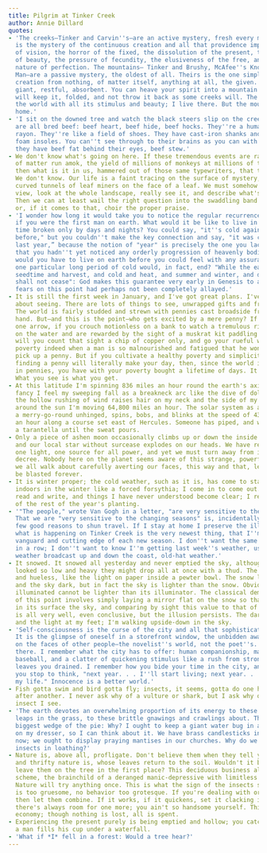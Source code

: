 ```yaml
---
title: Pilgrim at Tinker Creek
author: Annie Dillard
quotes:
- 'The creeks—Tinker and Carvin''s—are an active mystery, fresh every minute. Theirs
  is the mystery of the continuous creation and all that providence implies: the uncertainty
  of vision, the horror of the fixed, the dissolution of the present, the intricacy
  of beauty, the pressure of fecundity, the elusiveness of the free, and the flawed
  nature of perfection. The mountains— Tinker and Brushy, McAfee''s Knob and Dead
  Man—are a passive mystery, the oldest of all. Theirs is the one simple mystery of
  creation from nothing, of matter itself, anything at all, the given. Mountains are
  giant, restful, absorbent. You can heave your spirit into a mountain and the mountain
  will keep it, folded, and not throw it back as some creeks will. The creeks are
  the world with all its stimulus and beauty; I live there. But the mountains are
  home.'
- 'I sit on the downed tree and watch the black steers slip on the creek bottom. They
  are all bred beef: beef heart, beef hide, beef hocks. They''re a human product like
  rayon. They''re like a field of shoes. They have cast-iron shanks and tongues like
  foam insoles. You can''t see through to their brains as you can with other animals;
  they have beef fat behind their eyes, beef stew.'
- We don't know what's going on here. If these tremendous events are random combinations
  of matter run amok, the yield of millions of monkeys at millions of typewriters,
  then what is it in us, hammered out of those same typewriters, that they ignite?
  We don't know. Our life is a faint tracing on the surface of mystery, like the idle,
  curved tunnels of leaf miners on the face of a leaf. We must somehow take a wider
  view, look at the whole landscape, really see it, and describe what's going on here.
  Then we can at least wail the right question into the swaddling band of darkness,
  or, if it comes to that, choir the proper praise.
- 'I wonder how long it would take you to notice the regular recurrence of the seasons
  if you were the first man on earth. What would it be like to live in open-ended
  time broken only by days and nights? You could say, "it''s cold again; it was cold
  before," but you couldn''t make the key connection and say, "it was cold this time
  last year,” because the notion of "year" is precisely the one you lack. Assuming
  that you hadn''t yet noticed any orderly progression of heavenly bodies, how long
  would you have to live on earth before you could feel with any assurance that any
  one particular long period of cold would, in fact, end? "While the earth remaineth,
  seedtime and harvest, and cold and heat, and summer and winter, and day and night
  shall not cease": God makes this guarantee very early in Genesis to a people whose
  fears on this point had perhaps not been completely allayed.'
- It is still the first week in January, and I've got great plans. I've been thinking
  about seeing. There are lots of things to see, unwrapped gifts and free surprises.
  The world is fairly studded and strewn with pennies cast broadside from a generous
  hand. But—and this is the point—who gets excited by a mere penny? If you follow
  one arrow, if you crouch motionless on a bank to watch a tremulous ripple thrill
  on the water and are rewarded by the sight of a muskrat kit paddling from its den,
  will you count that sight a chip of copper only, and go your rueful way? It is dire
  poverty indeed when a man is so malnourished and fatigued that he won't stoop to
  pick up a penny. But if you cultivate a healthy poverty and simplicity, so that
  finding a penny will literally make your day, then, since the world is in fact planted
  in pennies, you have with your poverty bought a lifetime of days. It is that simple.
  What you see is what you get.
- At this latitude I'm spinning 836 miles an hour round the earth's axis; I often
  fancy I feel my sweeping fall as a breakneck arc like the dive of dolphins, and
  the hollow rushing of wind raises hair on my neck and the side of my face. In orbit
  around the sun I'm moving 64,800 miles an hour. The solar system as a whole, like
  a merry-go-round unhinged, spins, bobs, and blinks at the speed of 43,200 miles
  an hour along a course set east of Hercules. Someone has piped, and we are dancing
  a tarantella until the sweat pours.
- Only a piece of ashen moon occasionally climbs up or down the inside of the dome,
  and our local star without surcease explodes on our heads. We have really only that
  one light, one source for all power, and yet we must turn away from it by universal
  decree. Nobody here on the planet seems aware of this strange, powerful taboo, that
  we all walk about carefully averting our faces, this way and that, lest our eyes
  be blasted forever.
- It is winter proper; the cold weather, such as it is, has come to stay. I bloom
  indoors in the winter like a forced forsythia; I come in to come out. At night I
  read and write, and things I have never understood become clear; I reap the harvest
  of the rest of the year's planting.
- '"The people," wrote Van Gogh in a letter, "are very sensitive to the changing seasons."
  That we are "very sensitive to the changing seasons" is, incidentally, one of the
  few good reasons to shun travel. If I stay at home I preserve the illusion that
  what is happening on Tinker Creek is the very newest thing, that I''m at the very
  vanguard and cutting edge of each new season. I don''t want the same season twice
  in a row; I don''t want to know I''m getting last week''s weather, used weather,
  weather broadcast up and down the coast, old-hat weather.'
- It snowed. It snowed all yesterday and never emptied the sky, although the clouds
  looked so low and heavy they might drop all at once with a thud. The light is diffuse
  and hueless, like the light on paper inside a pewter bowl. The snow looks light
  and the sky dark, but in fact the sky is lighter than the snow. Obviously the thing
  illuminated cannot be lighter than its illuminator. The classical demonstration
  of this point involves simply laying a mirror flat on the snow so that it reflects
  in its surface the sky, and comparing by sight this value to that of the snow. This
  is all very well, even conclusive, but the illusion persists. The dark is overhead
  and the light at my feet; I'm walking upside-down in the sky.
- 'Self-consciousness is the curse of the city and all that sophistication implies.
  It is the glimpse of oneself in a storefront window, the unbidden awareness of reactions
  on the faces of other people—the novelist''s world, not the poet''s. I''ve lived
  there. I remember what the city has to offer: human companionship, major-league
  baseball, and a clatter of quickening stimulus like a rush from strong drugs that
  leaves you drained. I remember how you bide your time in the city, and think, if
  you stop to think, "next year. . . I''ll start living; next year. . . I''ll start
  my life." Innocence is a better world.'
- Fish gotta swim and bird gotta fly; insects, it seems, gotta do one horrible thing
  after another. I never ask why of a vulture or shark, but I ask why of almost every
  insect I see.
- 'The earth devotes an overwhelming proportion of its energy to these buzzings and
  leaps in the grass, to these brittle gnawings and crawlings about. Theirs is the
  biggest wedge of the pie: Why? I ought to keep a giant water bug in an aquarium
  on my dresser, so I can think about it. We have brass candlesticks in our houses
  now; we ought to display praying mantises in our churches. Why do we turn from the
  insects in loathing?'
- Nature is, above all, profligate. Don't believe them when they tell you how economical
  and thrifty nature is, whose leaves return to the soil. Wouldn't it be cheaper to
  leave them on the tree in the first place? This deciduous business alone is a radical
  scheme, the brainchild of a deranged manic-depressive with limitless capital. Extravagance!
  Nature will try anything once. This is what the sign of the insects says. No form
  is too gruesome, no behavior too grotesque. If you're dealing with organic compounds,
  then let them combine. If it works, if it quickens, set it clacking in the grass;
  there's always room for one more; you ain't so handsome yourself. This is a spendthrift
  economy; though nothing is lost, all is spent.
- Experiencing the present purely is being emptied and hollow; you catch grace as
  a man fills his cup under a waterfall.
- 'What if *I* fell in a forest: Would a tree hear?'
---
```

